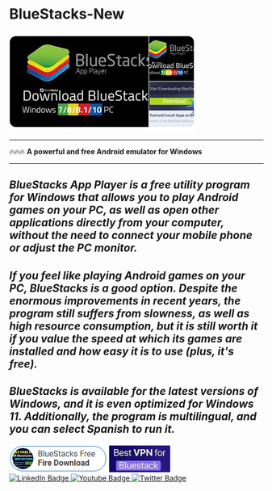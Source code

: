 # BlueStacks-New

<img src="https://github.com/LemMoon98/BlueStacks-New/blob/main/BS.png"/>

_________
🔥🔥🔥 **A powerful and free Android emulator for Windows**
_________

## ***BlueStacks App Player is a free utility program for Windows that allows you to play Android games on your PC, as well as open other applications directly from your computer, without the need to connect your mobile phone or adjust the PC monitor.***

## ***If you feel like playing Android games on your PC, BlueStacks is a good option. Despite the enormous improvements in recent years, the program still suffers from slowness, as well as high resource consumption, but it is still worth it if you value the speed at which its games are installed and how easy it is to use (plus, it's free).***

## ***BlueStacks is available for the latest versions of Windows, and it is even optimized for Windows 11. Additionally, the program is multilingual, and you can select Spanish to run it.***

<img src="https://github.com/LemMoon98/BlueStacks-New/blob/main/BSDL.png"/>

<img src="https://github.com/LemMoon98/BlueStacks-New/blob/main/BSVPN.png"/>

<div id="badges">
  <a href="your-linkedin-URL">
    <img src="https://img.shields.io/badge/LinkedIn-blue?style=for-the-badge&logo=linkedin&logoColor=white" alt="LinkedIn Badge"/>
  </a>
  <a href="your-youtube-URL">
    <img src="https://img.shields.io/badge/YouTube-red?style=for-the-badge&logo=youtube&logoColor=white" alt="Youtube Badge"/>
  </a>
  <a href="your-twitter-URL">
    <img src="https://img.shields.io/badge/Twitter-blue?style=for-the-badge&logo=twitter&logoColor=white" alt="Twitter Badge"/>
  </a>

